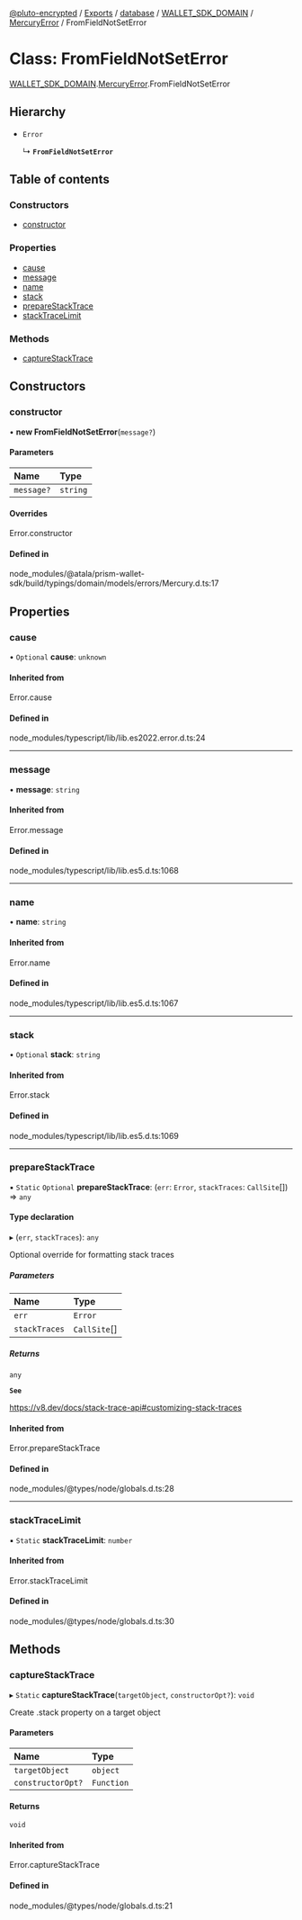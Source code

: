 [@pluto-encrypted](../README.md) / [Exports](../modules.md) / [database](../modules/database.md) / [WALLET\_SDK\_DOMAIN](../modules/database.WALLET_SDK_DOMAIN.md) / [MercuryError](../modules/database.WALLET_SDK_DOMAIN.MercuryError.md) / FromFieldNotSetError

# Class: FromFieldNotSetError

[WALLET\_SDK\_DOMAIN](../modules/database.WALLET_SDK_DOMAIN.md).[MercuryError](../modules/database.WALLET_SDK_DOMAIN.MercuryError.md).FromFieldNotSetError

## Hierarchy

- `Error`

  ↳ **`FromFieldNotSetError`**

## Table of contents

### Constructors

- [constructor](database.WALLET_SDK_DOMAIN.MercuryError.FromFieldNotSetError.md#constructor)

### Properties

- [cause](database.WALLET_SDK_DOMAIN.MercuryError.FromFieldNotSetError.md#cause)
- [message](database.WALLET_SDK_DOMAIN.MercuryError.FromFieldNotSetError.md#message)
- [name](database.WALLET_SDK_DOMAIN.MercuryError.FromFieldNotSetError.md#name)
- [stack](database.WALLET_SDK_DOMAIN.MercuryError.FromFieldNotSetError.md#stack)
- [prepareStackTrace](database.WALLET_SDK_DOMAIN.MercuryError.FromFieldNotSetError.md#preparestacktrace)
- [stackTraceLimit](database.WALLET_SDK_DOMAIN.MercuryError.FromFieldNotSetError.md#stacktracelimit)

### Methods

- [captureStackTrace](database.WALLET_SDK_DOMAIN.MercuryError.FromFieldNotSetError.md#capturestacktrace)

## Constructors

### constructor

• **new FromFieldNotSetError**(`message?`)

#### Parameters

| Name | Type |
| :------ | :------ |
| `message?` | `string` |

#### Overrides

Error.constructor

#### Defined in

node_modules/@atala/prism-wallet-sdk/build/typings/domain/models/errors/Mercury.d.ts:17

## Properties

### cause

• `Optional` **cause**: `unknown`

#### Inherited from

Error.cause

#### Defined in

node_modules/typescript/lib/lib.es2022.error.d.ts:24

___

### message

• **message**: `string`

#### Inherited from

Error.message

#### Defined in

node_modules/typescript/lib/lib.es5.d.ts:1068

___

### name

• **name**: `string`

#### Inherited from

Error.name

#### Defined in

node_modules/typescript/lib/lib.es5.d.ts:1067

___

### stack

• `Optional` **stack**: `string`

#### Inherited from

Error.stack

#### Defined in

node_modules/typescript/lib/lib.es5.d.ts:1069

___

### prepareStackTrace

▪ `Static` `Optional` **prepareStackTrace**: (`err`: `Error`, `stackTraces`: `CallSite`[]) => `any`

#### Type declaration

▸ (`err`, `stackTraces`): `any`

Optional override for formatting stack traces

##### Parameters

| Name | Type |
| :------ | :------ |
| `err` | `Error` |
| `stackTraces` | `CallSite`[] |

##### Returns

`any`

**`See`**

https://v8.dev/docs/stack-trace-api#customizing-stack-traces

#### Inherited from

Error.prepareStackTrace

#### Defined in

node_modules/@types/node/globals.d.ts:28

___

### stackTraceLimit

▪ `Static` **stackTraceLimit**: `number`

#### Inherited from

Error.stackTraceLimit

#### Defined in

node_modules/@types/node/globals.d.ts:30

## Methods

### captureStackTrace

▸ `Static` **captureStackTrace**(`targetObject`, `constructorOpt?`): `void`

Create .stack property on a target object

#### Parameters

| Name | Type |
| :------ | :------ |
| `targetObject` | `object` |
| `constructorOpt?` | `Function` |

#### Returns

`void`

#### Inherited from

Error.captureStackTrace

#### Defined in

node_modules/@types/node/globals.d.ts:21
